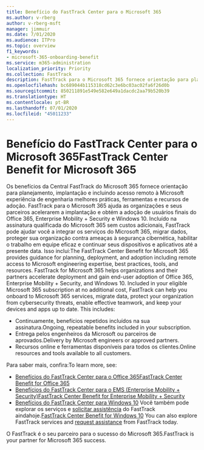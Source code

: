 ```yaml
---
title: Benefício do FastTrack Center para o Microsoft 365
ms.author: v-rberg
author: v-rberg-msft
manager: jimmuir
ms.date: 7/01/2020
ms.audience: ITPro
ms.topic: overview
f1_keywords:
- microsoft-365-onboarding-benefit
ms.service: m365-administration
localization_priority: Priority
ms.collection: FastTrack
description: FastTrack para o Microsoft 365 fornece orientação para planejamento, implantação e incluindo acesso remoto à Microsoft experiência de engenharia, melhores práticas, ferramentas e recursos de adoção. FastTrack para o Microsoft 365 ajuda as organizações e seus parceiros aceleram a implantação e obter a adoção de usuários finais do Office 365, Windows 10 e Enterprise Mobility + Security.
ms.openlocfilehash: bc689044b115318cd62c3e6bc03ac02fa6f26d0b
ms.sourcegitcommit: 850211891e549e582e649a1dacdc2aa79b520b39
ms.translationtype: HT
ms.contentlocale: pt-BR
ms.lasthandoff: 07/01/2020
ms.locfileid: "45011233"
---
```

# <a name="fasttrack-center-benefit-for-microsoft-365"></a><span data-ttu-id="aa32b-104">Benefício do FastTrack Center para o Microsoft 365</span><span class="sxs-lookup"><span data-stu-id="aa32b-104">FastTrack Center Benefit for Microsoft 365</span></span>

<span data-ttu-id="aa32b-p102">Os benefícios da Central FastTrack do Microsoft 365 fornece orientação para planejamento, implantação e incluindo acesso remoto à Microsoft experiência de engenharia melhores práticas, ferramentas e recursos de adoção. FastTrack para o Microsoft 365 ajuda as organizações e seus parceiros acelerarem a implantação e obtém a adoção de usuários finais do Office 365, Enterprise Mobility + Security e Windows 10. Incluído na assinatura qualificada do Microsoft 365 sem custos adicionais, FastTrack pode ajudar você a integrar os serviços do Microsoft 365, migrar dados, proteger sua organização contra ameaças à segurança cibernética, habilitar o trabalho em equipe eficaz e continuar seus dispositivos e aplicativos até a presente data. Isso inclui:</span><span class="sxs-lookup"><span data-stu-id="aa32b-p102">The FastTrack Center Benefit for Microsoft 365 provides guidance for planning, deployment, and adoption including remote access to Microsoft engineering expertise, best practices, tools, and resources. FastTrack for Microsoft 365 helps organizations and their partners accelerate deployment and gain end-user adoption of Office 365, Enterprise Mobility + Security, and Windows 10. Included in your eligible Microsoft 365 subscription at no additional cost, FastTrack can help you onboard to Microsoft 365 services, migrate data, protect your organization from cybersecurity threats, enable effective teamwork, and keep your devices and apps up to date. This includes:</span></span>

- <span data-ttu-id="aa32b-109">Continuamente, benefícios repetidos incluídos na sua assinatura.</span><span class="sxs-lookup"><span data-stu-id="aa32b-109">Ongoing, repeatable benefits included in your subscription.</span></span>
- <span data-ttu-id="aa32b-110">Entrega pelos engenheiros da Microsoft ou parceiros de aprovados.</span><span class="sxs-lookup"><span data-stu-id="aa32b-110">Delivery by Microsoft engineers or approved partners.</span></span>
- <span data-ttu-id="aa32b-111">Recursos online e ferramentas disponíveis para todos os clientes.</span><span class="sxs-lookup"><span data-stu-id="aa32b-111">Online resources and tools available to all customers.</span></span>
  
<span data-ttu-id="aa32b-112">Para saber mais, confira:</span><span class="sxs-lookup"><span data-stu-id="aa32b-112">To learn more, see:</span></span>

- [<span data-ttu-id="aa32b-113">Benefícios do FastTrack Center para o Office 365</span><span class="sxs-lookup"><span data-stu-id="aa32b-113">FastTrack Center Benefit for Office 365</span></span>](O365-fasttrack-benefit-for-office-365.md) 
- [<span data-ttu-id="aa32b-114">Benefícios do FastTrack Center para o EMS (Enterprise Mobility + Security)</span><span class="sxs-lookup"><span data-stu-id="aa32b-114">FastTrack Center Benefit for Enterprise Mobility + Security</span></span>](EMS-fasttrack-benefit-for-EMS.md)
- <span data-ttu-id="aa32b-115">[Benefícios do FastTrack Center para Windows 10](Win-10-fasttrack-benefit-for-Windows-10.md) Você também pode explorar os serviços e [solicitar assistência](https://go.microsoft.com/fwlink/p/?LinkId=2003903) do FastTrack aindahoje.</span><span class="sxs-lookup"><span data-stu-id="aa32b-115">[FastTrack Center Benefit for Windows 10](Win-10-fasttrack-benefit-for-Windows-10.md) You can also explore FastTrack services and [request assistance](https://go.microsoft.com/fwlink/p/?LinkId=2003903) from FastTrack today.</span></span>

<span data-ttu-id="aa32b-116">O FastTrack é o seu parceiro para o sucesso do Microsoft 365.</span><span class="sxs-lookup"><span data-stu-id="aa32b-116">FastTrack is your partner for Microsoft 365 success.</span></span>
  